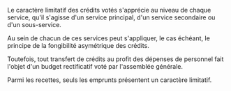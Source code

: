 Le caractère limitatif des crédits votés s'apprécie au niveau de chaque service, qu'il s'agisse d'un service principal, d'un service secondaire ou d'un sous-service.

Au sein de chacun de ces services peut s'appliquer, le cas échéant, le principe de la fongibilité asymétrique des crédits.

Toutefois, tout transfert de crédits au profit des dépenses de personnel fait l'objet d'un budget rectificatif voté par l'assemblée générale.

Parmi les recettes, seuls les emprunts présentent un caractère limitatif.
